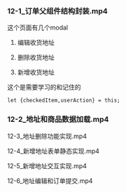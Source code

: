 ###  12-1_订单父组件结构封装.mp4


这个页面有几个modal

1. 编辑收货地址

2. 删除收货地址

3. 新增收货地址

   

这个是需要学习的和记住的

```
let {checkedItem,userAction} = this;
```



### 12-2_地址和商品数据加载.mp4

12-3_地址删除功能实现.mp4

12-4_新增地址表单静态实现.mp4

12-5_新增地址交互实现.mp4

12-6_地址编辑和订单提交.mp4


